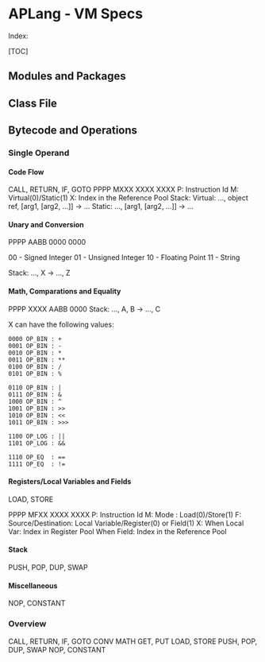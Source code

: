 # APLang - VM Specs

Index:

[TOC]

## Modules and Packages

## Class File

## Bytecode and Operations

### Single Operand

#### Code Flow

CALL, RETURN, IF, GOTO
PPPP MXXX XXXX XXXX
P: Instruction Id
M: Virtual(0)/Static(1)
X: Index in the Reference Pool
Stack:
  Virtual:
    ..., object ref, [arg1, [arg2, ...]] -> ...
  Static:
    ..., [arg1, [arg2, ...]] -> ...


#### Unary and Conversion

PPPP AABB 0000 0000

00 - Signed Integer
01 - Unsigned Integer
10 - Floating Point
11 - String

Stack:
  ..., X -> ..., Z

#### Math, Comparations and Equality

PPPP XXXX AABB 0000
Stack:
  ..., A, B -> ..., C

X can have the following values:

```
0000 OP_BIN : +
0001 OP_BIN : -
0010 OP_BIN : *
0011 OP_BIN : **
0100 OP_BIN : /
0101 OP_BIN : %

0110 OP_BIN : |
0111 OP_BIN : &
1000 OP_BIN : ^
1001 OP_BIN : >>
1010 OP_BIN : <<
1011 OP_BIN : >>>

1100 OP_LOG : ||
1101 OP_LOG : &&

1110 OP_EQ  : ==
1111 OP_EQ  : !=
```

#### Registers/Local Variables and Fields

LOAD, STORE

PPPP MFXX XXXX XXXX
P: Instruction Id
M: Mode : Load(0)/Store(1)
F: Source/Destination: Local Variable/Register(0) or Field(1)
X:
  When Local Var: Index in Register Pool
  When Field: Index in the Reference Pool


#### Stack

PUSH, POP, DUP, SWAP

#### Miscellaneous

NOP, CONSTANT

### Overview

CALL, RETURN, IF, GOTO
CONV
MATH
GET, PUT
LOAD, STORE
PUSH, POP, DUP, SWAP
NOP, CONSTANT
